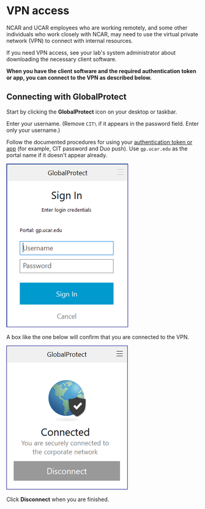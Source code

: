 # VPN access

NCAR and UCAR employees who are working remotely, and some other
individuals who work closely with NCAR, may need to use the virtual
private network (VPN) to connect with internal resources.

If you need VPN access, see your lab's system administrator about
downloading the necessary client software.

**When you have the client software and the required authentication
token or app, you can connect to the VPN as described below.**

## Connecting with GlobalProtect

Start by clicking the **GlobalProtect** icon on your desktop or taskbar.

Enter your username. (Remove `CIT\` if it appears in the password
field. Enter only your username.)

Follow the documented procedures for using your [authentication token or app](file:////display/RC/Authentication+and+security) (for example, CIT
password and Duo push). Use `gp.ucar.edu` as the portal name if it
doesn't appear already.

![](vpn-access/media/image1.png)

A box like the one below will confirm that you are connected to the VPN.

![](vpn-access/media/image2.png)

Click **Disconnect** when you are finished.
